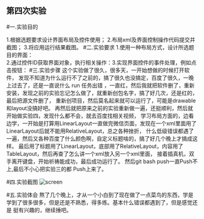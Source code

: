 ## 第四次实验 


#一.实验目的 

1.根据选题要求设计界面布局及控件使用；
2.布局xml及界面控制操作代码提交并截图；
3.将应用运行结果截图。
#二.实验要求 
1.使用一种布局方式，设计所选题目的界面：  
2.通过控件ID获取界面对象，执行相关操作：3.实现界面控件的事件处理，例如点击按钮：
#三.实验步骤 
这个实验做了很久，很多天，一开始想做的时候打开软件，
发现不知道为什么运行不了之前的，搞了很久也没搞定，百度了很久，一晚上过去了，还是一直说什么 run 任务出错
，一直红，然后我就把软件删了，重新安装，发现之前的实验忘记怎么做了，就重新创包名字，搞了好几次，还是红的，最后把源文件删了，
重新创项目，然后莫名起来就可以运行了，可能是drawable 和layout没搞好吧。
再然后就把原来之前的实验重新做一遍，还挺顺利，然后就开始做实验四，发现什么都不会，就去百度找相关视频，
学习布局方面的，边看边学，一开始是打算用LinearLayout一直做完微信页面，发现在一个xml里面用了LinearLayout后就不能用RelativeLayout，总之各种挫折，
什么低级错误都遇了一遍，然后又各种百度了什么颜色啊，自定义标题啥的，搞了好几个晚上才搞成这样。
最后用了标题用了LinearLayout，底部用了RelativeLayout，内容用了TableLayout，然后再查了怎么讲一个xml放入另一个xml里面，
接着插真机，双手离开键盘，开始祈祷能成功，最后成功运行了。
然后git bash push一直Push不上,最后不小心把实验三的都
Push上来了。


#四.实验截图 
![screen](https://github.com/Moshaojia/android-labs-2018/blob/master/soft1614080902405/a4/206849978277156162.jpg) 

 
#五.实验体会 
熬了几个晚上，才从一个小白到了现在做了一点菜鸟的东西，学是学到了很多很多，但是还是不熟悉，得多练。基本什么错误都遇到了，但是感觉还是
挺有兴趣的，继续捶吧。
